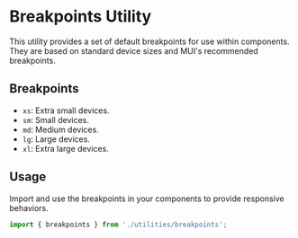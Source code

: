 # Breakpoints Utility

This utility provides a set of default breakpoints for use within components. They are based on standard device sizes and MUI's recommended breakpoints.

## Breakpoints

- `xs`: Extra small devices.
- `sm`: Small devices.
- `md`: Medium devices.
- `lg`: Large devices.
- `xl`: Extra large devices.

## Usage

Import and use the breakpoints in your components to provide responsive behaviors.

```javascript
import { breakpoints } from './utilities/breakpoints';
